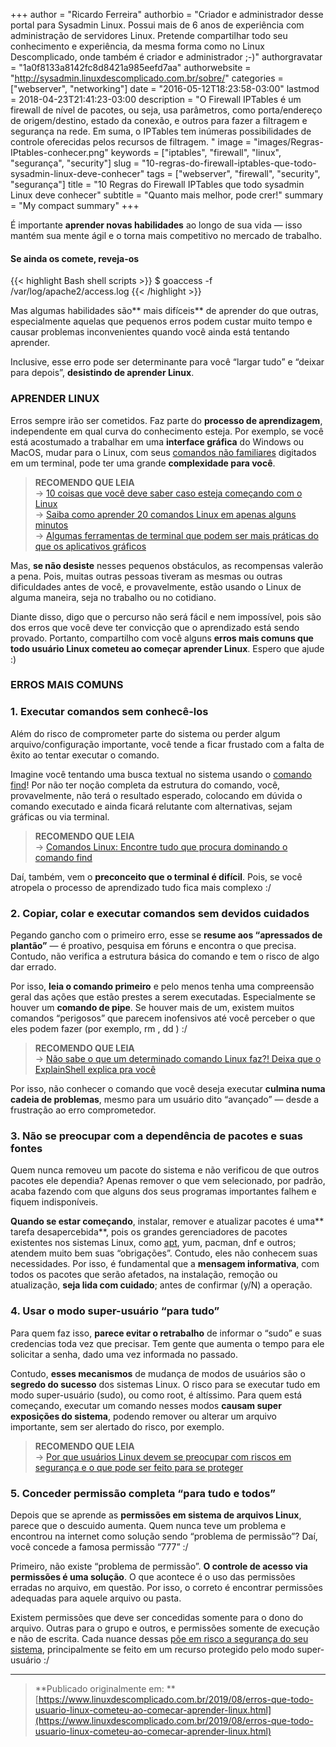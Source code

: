 +++
author = "Ricardo Ferreira"
authorbio = "Criador e administrador desse portal para Sysadmin Linux. Possui mais de 6 anos de experiência com administração de servidores Linux. Pretende compartilhar todo seu conhecimento e experiência, da mesma forma como no Linux Descomplicado, onde também é criador e administrador ;-)"
authorgravatar = "1a0f8133a8142fc8d8421a985eefd7aa"
authorwebsite = "http://sysadmin.linuxdescomplicado.com.br/sobre/"
categories = ["webserver", "networking"]
date = "2016-05-12T18:23:58-03:00"
lastmod = 2018-04-23T21:41:23-03:00
description = "O Firewall IPTables é um firewall de nível de pacotes, ou seja, usa parâmetros, como porta/endereço de origem/destino, estado da conexão, e outros para fazer a filtragem e segurança na rede. Em suma, o IPTables tem inúmeras possibilidades de controle oferecidas pelos recursos de filtragem. "
image = "images/Regras-IPtables-conhecer.png"
keywords = ["iptables", "firewall", "linux", "segurança", "security"]
slug = "10-regras-do-firewall-iptables-que-todo-sysadmin-linux-deve-conhecer"
tags = ["webserver", "firewall", "security", "segurança"]
title = "10 Regras do Firewall IPTables que todo sysadmin Linux deve conhecer"
subtitle = "Quanto mais melhor, pode crer!"
summary = "My compact summary"
+++

É importante **aprender novas habilidades** ao longo de sua vida — isso mantém
sua mente ágil e o torna mais competitivo no mercado de trabalho.

#### Se ainda os comete, reveja-os

{{< highlight Bash shell scripts >}}
$ goaccess -f /var/log/apache2/access.log
{{< /highlight >}}


Mas algumas habilidades são** mais difíceis** de aprender do que outras,
especialmente aquelas que pequenos erros podem custar muito tempo e causar
problemas inconvenientes quando você ainda está tentando aprender.

Inclusive, esse erro pode ser determinante para você “largar tudo” e “deixar
para depois”, **desistindo de aprender Linux**.

### APRENDER LINUX

Erros sempre irão ser cometidos. Faz parte do **processo de aprendizagem**,
independente em qual curva do conhecimento esteja. Por exemplo, se você está
acostumado a trabalhar em uma **interface gráfica** do Windows ou MacOS, mudar
para o Linux, com seus [comandos não
familiares](https://www.linuxdescomplicado.com.br/2017/01/algumas-ferramentas-de-terminal-que-podem-ser-mais-praticas-do-que-os-aplicativos-graficos.html)
digitados em um terminal, pode ter uma grande **complexidade para você**.

> **RECOMENDO QUE LEIA**<br>  → [10 coisas que você deve saber caso esteja
> começando com o
Linux](https://www.linuxdescomplicado.com.br/2017/09/10-coisas-que-voce-deve-saber-caso-esteja-comecando-com-o-linux.html)<br>
→ [Saiba como aprender 20 comandos Linux em apenas alguns
minutos](https://www.linuxdescomplicado.com.br/2016/05/saiba-como-aprender-20-comandos-linux-em-apenas-alguns-minutos.html)<br>
→ [Algumas ferramentas de terminal que podem ser mais práticas do que os
aplicativos
gráficos](https://www.linuxdescomplicado.com.br/2017/01/algumas-ferramentas-de-terminal-que-podem-ser-mais-praticas-do-que-os-aplicativos-graficos.html)

Mas, **se não desiste** nesses pequenos obstáculos, as recompensas valerão a
pena. Pois, muitas outras pessoas tiveram as mesmas ou outras dificuldades antes
de você, e provavelmente, estão usando o Linux de alguma maneira, seja no
trabalho ou no cotidiano.

Diante disso, digo que o percurso não será fácil e nem impossível, pois são dos
erros que você deve ter convicção que o aprendizado está sendo provado.
Portanto, compartilho com você alguns **erros mais comuns que todo usuário Linux
cometeu ao começar aprender Linux**. Espero que ajude :)

### ERROS MAIS COMUNS

### 1. Executar comandos sem conhecê-los

Além do risco de comprometer parte do sistema ou perder algum
arquivo/configuração importante, você tende a ficar frustado com a falta de
êxito ao tentar executar o comando.

Imagine você tentando uma busca textual no sistema usando o [comando
find](https://www.linuxdescomplicado.com.br/2013/07/comandos-linux-encontre-tudo-que.html)!
Por não ter noção completa da estrutura do comando, você, provavelmente, não
terá o resultado esperado, colocando em dúvida o comando executado e ainda
ficará relutante com alternativas, sejam gráficas ou via terminal.

> **RECOMENDO QUE LEIA**<br>  → [Comandos Linux: Encontre tudo que procura
> dominando o comando
find](https://www.linuxdescomplicado.com.br/2013/07/comandos-linux-encontre-tudo-que.html)

Daí, também, vem o **preconceito que o terminal é difícil**. Pois, se você
atropela o processo de aprendizado tudo fica mais complexo :/

### 2. Copiar, colar e executar comandos sem devidos cuidados

Pegando gancho com o primeiro erro, esse se **resume aos “apressados de
plantão”** — é proativo, pesquisa em fóruns e encontra o que precisa. Contudo,
não verifica a estrutura básica do comando e tem o risco de algo dar errado.

Por isso, **leia o comando primeiro** e pelo menos tenha uma compreensão geral
das ações que estão prestes a serem executadas. Especialmente se houver um
**comando de pipe**. Se houver mais de um, existem muitos comandos “perigosos”
que parecem inofensivos até você perceber o que eles podem fazer (por exemplo,
rm , dd ) :/

> **RECOMENDO QUE LEIA**<br>  → [Não sabe o que um determinado comando Linux faz?!
> Deixa que o ExplainShell explica pra
você](https://www.linuxdescomplicado.com.br/2014/04/nao-sabe-o-que-um-comando-linux-faz.html)

Por isso, não conhecer o comando que você deseja executar **culmina numa cadeia
de problemas**, mesmo para um usuário dito “avançado” — desde a frustração ao
erro comprometedor.

### 3. Não se preocupar com a dependência de pacotes e suas fontes

Quem nunca removeu um pacote do sistema e não verificou de que outros pacotes
ele dependia? Apenas remover o que vem selecionado, por padrão, acaba fazendo
com que alguns dos seus programas importantes falhem e fiquem indisponíveis.

**Quando se estar começando**, instalar, remover e atualizar pacotes é uma**
tarefa desapercebida**, pois os grandes gerenciadores de pacotes existentes nos
sistemas Linux, como
[apt](https://www.diolinux.com.br/2016/06/qual-diferenca-entre-apt-e-apt-get.html),
yum, pacman, dnf e outros; atendem muito bem suas “obrigações”. Contudo, eles
não conhecem suas necessidades. Por isso, é fundamental que a **mensagem
informativa**, com todos os pacotes que serão afetados, na instalação, remoção
ou atualização, **seja lida com cuidado**; antes de confirmar (y/N) a operação.

### 4. Usar o modo super-usuário “para tudo”

Para quem faz isso, **parece evitar o retrabalho** de informar o “sudo” e suas
credencias toda vez que precisar. Tem gente que aumenta o tempo para ele
solicitar a senha, dado uma vez informada no passado.

Contudo, **esses mecanismos** de mudança de modos de usuários são o **segredo do
sucesso** dos sistemas Linux. O risco para se executar tudo em modo
super-usuário (sudo), ou como root, é altíssimo. Para quem está começando,
executar um comando nesses modos **causam super exposições do sistema**, podendo
remover ou alterar um arquivo importante, sem ser alertado do risco, por
exemplo.

> **RECOMENDO QUE LEIA**<br>  → [Por que usuários Linux devem se preocupar com
> riscos em segurança e o que pode ser feito para se
proteger](https://www.linuxdescomplicado.com.br/2017/02/por-que-usuarios-linux-devem-se-preocupar-com-riscos-em-seguranca-e-o-que-pode-ser-feito-para-se-proteger.html)

### 5. Conceder permissão completa “para tudo e todos”

Depois que se aprende as **permissões em sistema de arquivos Linux**, parece que
o descuido aumenta. Quem nunca teve um problema e encontrou na internet como
solução sendo “problema de permissão”? Daí, você concede a famosa permissão
“777” :/

Primeiro, não existe “problema de permissão”. **O controle de acesso via
permissões é uma solução**. O que acontece é o uso das permissões erradas no
arquivo, em questão. Por isso, o correto é encontrar permissões adequadas para
aquele arquivo ou pasta.

Existem permissões que deve ser concedidas somente para o dono do arquivo.
Outras para o grupo e outros, e permissões somente de execução e não de escrita.
Cada nuance dessas [põe em risco a segurança do seu
sistema](https://www.linuxdescomplicado.com.br/2017/02/por-que-usuarios-linux-devem-se-preocupar-com-riscos-em-seguranca-e-o-que-pode-ser-feito-para-se-proteger.html),
principalmente se feito em um recurso protegido pelo modo super-usuário :/

*****

> **Publicado originalmente em:
> **[https://www.linuxdescomplicado.com.br/2019/08/erros-que-todo-usuario-linux-cometeu-ao-comecar-aprender-linux.html](https://www.linuxdescomplicado.com.br/2019/08/erros-que-todo-usuario-linux-cometeu-ao-comecar-aprender-linux.html)

